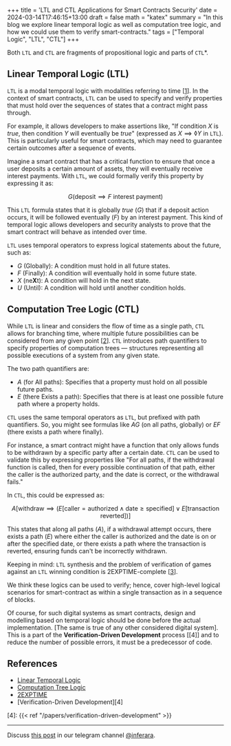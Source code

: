 +++
title = 'LTL and CTL Applications for Smart Contracts Security'
date = 2024-03-14T17:46:15+13:00
draft = false
math = "katex"
summary = "In this blog we explore linear temporal logic as well as computation tree logic, and how we could use them to verify smart-contracts."
tags = ["Temporal Logic", "LTL", "CTL"]
+++

Both `LTL` and `CTL` are fragments of propositional logic and parts of `CTL`\*.

## Linear Temporal Logic (LTL)

`LTL` is a modal temporal logic with modalities referring to time [[1]]. In the context of smart contracts, `LTL` can be used to specify and verify properties that must hold over the sequences of states that a contract might pass through.

For example, it allows developers to make assertions like, "If condition $X$ is $true$, then condition $Y$ will eventually be $true$" (expressed as $X \implies \lozenge Y$ in `LTL`). This is particularly useful for smart contracts, which may need to guarantee certain outcomes after a sequence of events.

Imagine a smart contract that has a critical function to ensure that once a user deposits a certain amount of assets, they will eventually receive interest payments. With `LTL`, we could formally verify this property by expressing it as:

$$
G(\text{deposit} \implies F\text{ interest payment})
$$

This `LTL` formula states that it is globally $true$ ($G$) that if a deposit action occurs, it will be followed eventually ($F$) by an interest payment. This kind of temporal logic allows developers and security analysts to prove that the smart contract will behave as intended over time.

`LTL` uses temporal operators to express logical statements about the future, such as:

- $G$ (Globally): A condition must hold in all future states.
- $F$ (Finally): A condition will eventually hold in some future state.
- $X$ (ne**X**t): A condition will hold in the next state.
- $U$ (Until): A condition will hold until another condition holds.

## Computation Tree Logic (CTL)

While `LTL` is linear and considers the flow of time as a single path, `CTL` allows for branching time, where multiple future possibilities can be considered from any given point [[2]]. `CTL` introduces path quantifiers to specify properties of computation trees — structures representing all possible executions of a system from any given state.

The two path quantifiers are:

- $A$ (for All paths): Specifies that a property must hold on all possible future paths.
- $E$ (there Exists a path): Specifies that there is at least one possible future path where a property holds.

`CTL` uses the same temporal operators as `LTL`, but prefixed with path quantifiers. So, you might see formulas like $AG$ (on all paths, globally) or $EF$ (there exists a path where finally).

For instance, a smart contract might have a function that only allows funds to be withdrawn by a specific party after a certain date. `CTL` can be used to validate this by expressing properties like "For all paths, if the withdrawal function is called, then for every possible continuation of that path, either the caller is the authorized party, and the date is correct, or the withdrawal fails."

In `CTL`, this could be expressed as:

$$
A[\text{withdraw} \implies (E[\text{caller} = \text{authorized} \land \text{date} \geq \text{specified}] \lor E[\text{transaction reverted}])]
$$

This states that along all paths ($A$), if a withdrawal attempt occurs, there exists a path ($E$) where either the caller is authorized and the date is on or after the specified date, or there exists a path where the transaction is reverted, ensuring funds can't be incorrectly withdrawn.

Keeping in mind: `LTL` synthesis and the problem of verification of games against an `LTL` winning condition is 2EXPTIME-complete [[3]].

We think these logics can be used to verify; hence, cover high-level logical scenarios for smart-contract as within a single transaction as in a sequence of blocks.

Of course, for such digital systems as smart contracts, design and modelling based on temporal logic should be done before the actual implementation. [The same is true of any other considered digital system]. This is a part of the **Verification-Driven Development** process [[4]] and to reduce the number of possible errors, it must be a predecessor of code.

## References

- [Linear Temporal Logic][1]
- [Computation Tree Logic][2]
- [2EXPTIME][3]
- [Verification-Driven Development][4]

[1]: https://en.wikipedia.org/wiki/Linear_temporal_logic
[2]: https://en.wikipedia.org/wiki/Computation_tree_logic
[3]: https://en.wikipedia.org/wiki/2-EXPTIME

[4]: {{< ref "/papers/verification-driven-development" >}}

---

Discuss [this post](https://t.me/inferara/10) in our telegram channel [@inferara](https://t.me/inferara/).
